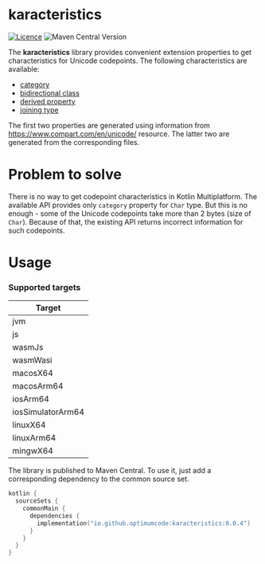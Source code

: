 # karacteristics

[![Licence](https://img.shields.io/github/license/OptimumCode/json-schema-validator)](https://opensource.org/license/mit/)
![Maven Central Version](https://img.shields.io/maven-central/v/io.github.optimumcode/karacteristics)

The **karacteristics** library provides convenient extension properties to get characteristics for Unicode codepoints.
The following characteristics are available:

+ [category](https://www.unicode.org/reports/tr44/#General_Category_Values)
+ [bidirectional class](https://www.unicode.org/reports/tr44/#Bidi_Class_Values)
+ [derived property](https://www.unicode.org/Public/UNIDATA/DerivedCoreProperties.txt)
+ [joining type](https://unicode.org/Public/UNIDATA/extracted/DerivedJoiningType.txt)

The first two properties are generated using information from https://www.compart.com/en/unicode/ resource.
The latter two are generated from the corresponding files.

# Problem to solve

There is no way to get codepoint characteristics in Kotlin Multiplatform.
The available API provides only `category` property for `Char` type.
But this is no enough - some of the Unicode codepoints take more than 2 bytes (size of `Char`).
Because of that, the existing API returns incorrect information for such codepoints.

# Usage

### Supported targets

| Target            |
|-------------------|
| jvm               |
| js                |
| wasmJs            |
| wasmWasi          |
| macosX64          |
| macosArm64        |
| iosArm64          |
| iosSimulatorArm64 |
| linuxX64          |
| linuxArm64        |
| mingwX64          |

The library is published to Maven Central.
To use it, just add a corresponding dependency to the common source set.

```kotlin
kotlin {
  sourceSets {
    commonMain {
      dependencies {
        implementation("io.github.optimumcode:karacteristics:0.0.4")
      }
    }
  }
}
```
